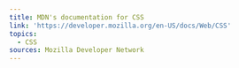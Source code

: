 ```yaml
---
title: MDN's documentation for CSS
link: 'https://developer.mozilla.org/en-US/docs/Web/CSS'
topics:
  - CSS
sources: Mozilla Developer Network
---
```

